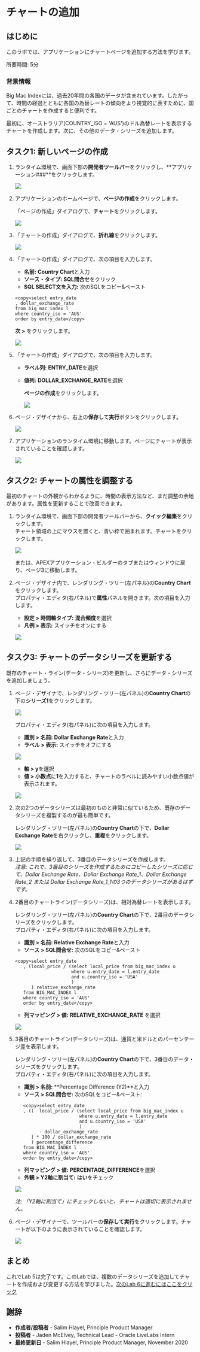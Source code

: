 # チャートの追加

## はじめに
このラボでは、アプリケーションにチャートページを追加する方法を学びます。

所要時間: 5分

### 背景情報
Big Mac Indexには、過去20年間の各国のデータが含まれています。したがって、時間の経過とともに各国の為替レートの傾向をより視覚的に表すために、国ごとのチャートを作成すると便利です。

最初に、オーストラリア(COUNTRY_ISO = 'AUS')のドル為替レートを表示するチャートを作成します。次に、その他のデータ・シリーズを追加します。

## タスク1: 新しいページの作成 

1. ランタイム環境で、画面下部の**開発者ツールバー**をクリックし、**アプリケーション###**をクリックします。

   ![](images/developer-toolbar.png " ")

2. アプリケーションのホームページで、**ページの作成**をクリックします。

   「ページの作成」ダイアログで、**チャート**をクリックします。

   ![](images/set-page-type.png " ")

3. 「チャートの作成」ダイアログで、**折れ線**をクリックします。

   ![](images/set-chart-type.png " ")
   
4. 「チャートの作成」ダイアログで、次の項目を入力します。
   - **名前:** **Country Chart**と入力
   - **ソース・タイプ:** **SQL問合せ**をクリック
   - **SQL SELECT文を入力:** 次のSQLをコピー&ペースト

   ```
   <copy>select entry_date
   , dollar_exchange_rate
   from big_mac_index l
   where country_iso = 'AUS'
   order by entry_date</copy>
   ```

   **次 >** をクリックします。

   ![](images/set-source.png " ")
   
5. 「チャートの作成」ダイアログで、次の項目を入力します。
   
   - **ラベル列:** **ENTRY\_DATE**を選択
   - **値列:** **DOLLAR\_EXCHANGE\_RATE**を選択
   
      **ページの作成**をクリックします。

      ![](images/set-columns.png " ")
   
6. ページ・デザイナから、右上の**保存して実行**ボタンをクリックします。
   
   ![](images/run-now.png " ")

7. アプリケーションのランタイム環境に移動します。ページにチャートが表示されていることを確認します。

   ![](images/runtime.png " ")
   
## タスク2: チャートの属性を調整する
最初のチャートの外観からわかるように、時間の表示方法など、まだ調整の余地があります。属性を更新することで改善できます。
   
1. ランタイム環境で、画面下部の開発者ツールバーから、**クイック編集**をクリックします。  
   チャート領域の上にマウスを置くと、青い枠で囲まれます。チャートをクリックします。

   ![](images/quick-edit.png " ")
   
   または、APEXアプリケーション・ビルダーのタブまたはウィンドウに戻り、ページ3に移動します。
   
2. ページ・デザイナ内で、レンダリング・ツリー(左パネル)の**Country Chart**をクリックします。  
   プロパティ・エディタ(右パネル)で**属性**パネルを開きます。次の項目を入力します。
   
   - **設定 > 時間軸タイプ:** **混合頻度**を選択
   - **凡例 > 表示:** スイッチをオンにする

   ![](images/set-attributes.png " ")

## タスク3: チャートのデータシリーズを更新する

既存のチャート・ライン(データ・シリーズ)を更新し、さらにデータ・シリーズを追加しましょう。

1. ページ・デザイナで、レンダリング・ツリー(左パネル)の**Country Chart**の下の**シリーズ1**をクリックします。

   ![](images/series1.png " ")

   プロパティ・エディタ(右パネル)に次の項目を入力します。

   - **識別 > 名前:** **Dollar Exchange Rate**と入力
   - **ラベル > 表示:** スイッチをオフにする

   ![](images/set-series1.png " ")

   - **軸 > y**を選択
   - **値 > 小数点**に**1**を入力すると、チャートのラベルに読みやすい小数点値が表示されます。

   ![](images/set-y-axis.png " ")

2. 次の2つのデータシリーズは最初のものと非常に似ているため、既存のデータシリーズを複製するのが最も簡単です。

   レンダリング・ツリー(左パネル)の**Country Chart**の下で、**Dollar Exchange Rate**を右クリックし、**重複**をクリックします。

   ![](images/duplicate-series.png " ")   

3. 上記の手順を繰り返して、3番目のデータシリーズを作成します。  
   *注意: これで、3番目のシリーズを作成するためにコピーしたシリーズに応じて、Dollar Exchange Rate、Dollar Exchange Rate\_1、Dollar Exchange Rate\_2 または Dollar Exchange Rate\_1\_1の3つのデータシリーズがあるはずです。*
   
4. 2番目のチャートライン(データシリーズ)は、相対為替レートを表示します。

   レンダリング・ツリー(左パネル)の**Country Chart**の下で、2番目のデータシリーズをクリックします。  
   プロパティ・エディタ(右パネル)に次の項目を入力します。
   
   - **識別 > 名前:** **Relative Exchange Rate**と入力
   - **ソース > SQL問合せ:** 次のSQLをコピー&ペースト

   ```
   <copy>select entry_date
      , (local_price / (select local_price from big_mac_index u
                        where u.entry_date = l.entry_date
                        and u.country_iso = 'USA'
                        )
         ) relative_exchange_rate
      from BIG_MAC_INDEX l
      where country_iso = 'AUS'
      order by entry_date</copy>
   ```

   - **列マッピング > 値:** **RELATIVE\_EXCHANGE\_RATE** を選択

   ![](images/set-series2.png " ")

5. 3番目のチャートライン(データシリーズ)は、通貨と米ドルとのパーセンテージ差を表示します。

   レンダリング・ツリー(左パネル)の**Country Chart**の下で、3番目のデータ・シリーズをクリックします。  
   プロパティ・エディタ(右パネル)に次の項目を入力します。

   - **識別 > 名前:** **Percentage Difference (Y2)**と入力
   - **ソース > SQL問合せ:** 次のSQLをコピー&ペースト:

   ```
      <copy>select entry_date
      , ((  local_price / (select local_price from big_mac_index u
                           where u.entry_date = l.entry_date
                           and u.country_iso = 'USA'
                           )
            - dollar_exchange_rate
         ) * 100 / dollar_exchange_rate
         ) percentage_difference
      from BIG_MAC_INDEX l
      where country_iso = 'AUS'
      order by entry_date</copy>
   ```

   - **列マッピング > 値:** **PERCENTAGE\_DIFFERENCE**を選択
   - **外観 > Y2軸に割当て:** **はい**をチェック

   ![](images/set-series3.png " ")

   *注: 「Y2軸に割当て」にチェックしないと、チャートは適切に表示されません。*

6. ページ・デザイナーで、ツールバーの**保存して実行**をクリックします。チャートが以下のように表示されていることを確認します。

   ![](images/final-runtime.png " ")
   
## **まとめ**

これでLab 5は完了です。このLabでは、複数のデータシリーズを追加してチャートを作成および変更する方法を学びました。[次のLab 6に進むにはここをクリック](?lab=lab-6-adding-chart-criteria)

## 謝辞

 - **作成者/投稿者** -  Salim Hlayel, Principle Product Manager
 - **投稿者** - Jaden McElvey, Technical Lead - Oracle LiveLabs Intern
 - **最終更新日** - Salim Hlayel, Principle Product Manager, November 2020

